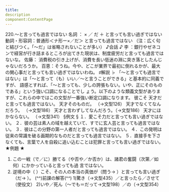 ```yaml
---
title:
description
component:ContentPage
---
```



220.～と言っても過言ではない
名詞 ： × ／ だ ＋ と言っても言い過ぎではない
動詞・形容詞：普通形＜ナ形ー×／だ＞ と言っても過言ではない
（注：広く句と結びつく。「～だ」は省略されないことが多い）
♪会話 ♪
李 ：銀行やゼネコンで経営が行き詰まるところが出てきた現状は、制度疲労だと言っても過言ではないな。 佐藤： 消費税の引き上げが、消費を長い低迷の淵に突き落としたんじゃないだろうか。 百恵：そうね。今や、どこが業界で最初に倒れるかが、最大の関心事だと言っても言い過ぎではないわね。
♯解説 ♭
「～と言っても過言ではない」は「～と言って（も）いい／～と言うことができる」と基本的に同義ですが、 語感とすれば、「～と言っても、少しの誇張もない。いや、正にそのものである」という強い口調になることでし
ょう。以下のような類義文型がありますが、これらの中ではこの文型が一番強い断定口調になります。
彼こそ 天才だと言っても過言ではない。
天才そのものだ。 （→文型126）
天才でなくてなんだろう。 （→文型186）
天才と言わずしてなんだろう。（→文型186）
天才にほかならない。 （→文型341）
§例文 §
１．愛こそ力だと言っても言い過ぎではない。
２．彼の芸は素人の域を越えていて、すでに玄人芸と言っても過言ではない。
３．彼はこの分野の第一人者だと言っても過言ではない。
４．この発明は従来の常識を破る画期的なものだと言っても過言ではない。
５．直接手を下さなくても、言葉で人を自殺に追い込むことは犯罪と言っても言い過ぎではない。
★例題 ★
1) この一戦（で／に）勝てる（や否や／か否か）は、諸君の奮闘（次第／如何）にかかっていると言っても過
言ではない。      
2) 逆境の中（ ）こそ、その人の本当の真価が（問う→ ）と言っても言い過ぎ（だ→ ）。
(^^)前課の解答(^^)
1)驚き（→文型435）／と言ったら／させて（使役文）
2)いや／死ん（～でも＝だって→文型198）／の（→文型354）
